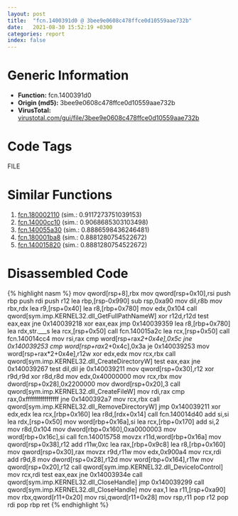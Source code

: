 ```yaml
---
layout: post
title:  "fcn.1400391d0 @ 3bee9e0608c478ffce0d10559aae732b"
date:   2021-08-30 15:52:19 +0300
categories: report
index: false
---
```


# Generic Information
- **Function:** fcn.1400391d0
- **Origin (md5):** 3bee9e0608c478ffce0d10559aae732b
- **VirusTotal:** [virustotal.com/gui/file/3bee9e0608c478ffce0d10559aae732b][virustotal_ref]

# Code Tags
<span class="tag" id="FILE">FILE</span>


# Similar Functions

1. [fcn.180002110][similar_1_ref] (sim.: 0.9117273751039153)
2. [fcn.14000cc10][similar_2_ref] (sim.: 0.9068685303103498)
3. [fcn.140055a30][similar_3_ref] (sim.: 0.8886598436246481)
4. [fcn.180001ba8][similar_4_ref] (sim.: 0.8881280754522672)
5. [fcn.140015820][similar_5_ref] (sim.: 0.8881280754522672)


# Disassembled Code

{% highlight nasm %}
mov qword[rsp+8],rbx
mov qword[rsp+0x10],rsi
push rbp
push rdi
push r12
lea rbp,[rsp-0x990]
sub rsp,0xa90
mov dil,r8b
mov rbx,rdx
lea r9,[rsp+0x40]
lea r8,[rbp+0x780]
mov edx,0x104
call qword[sym.imp.KERNEL32.dll_GetFullPathNameW]
xor r12d,r12d
test eax,eax
jne 0x140039218
xor eax,eax
jmp 0x140039359
lea r8,[rbp+0x780]
lea rdx,str.___s
lea rcx,[rsp+0x50]
call fcn.140015a2c
lea rcx,[rsp+0x50]
call fcn.140014cc4
mov rsi,rax
cmp word[rsp+rax*2+0x4e],0x5c
jne 0x140039253
cmp word[rsp+rax*2+0x4c],0x3a
je 0x140039253
mov word[rsp+rax*2+0x4e],r12w
xor edx,edx
mov rcx,rbx
call qword[sym.imp.KERNEL32.dll_CreateDirectoryW]
test eax,eax
jne 0x140039267
test dil,dil
je 0x140039211
mov qword[rsp+0x30],r12
xor r9d,r9d
xor r8d,r8d
mov edx,0x40000000
mov rcx,rbx
mov dword[rsp+0x28],0x2200000
mov dword[rsp+0x20],3
call qword[sym.imp.KERNEL32.dll_CreateFileW]
mov rdi,rax
cmp rax,0xffffffffffffffff
jne 0x1400392a7
mov rcx,rbx
call qword[sym.imp.KERNEL32.dll_RemoveDirectoryW]
jmp 0x140039211
xor edx,edx
lea rcx,[rbp+0x160]
lea r8d,[rdx+0x14]
call fcn.140014d40
add si,si
lea rdx,[rsp+0x50]
mov word[rbp+0x16a],si
lea rcx,[rbp+0x170]
add si,2
mov r8d,0x104
mov dword[rbp+0x160],0xa0000003
mov word[rbp+0x16c],si
call fcn.140015758
movzx r11d,word[rbp+0x16a]
mov qword[rsp+0x38],r12
add r11w,0xc
lea rax,[rbp+0x9c8]
lea r8,[rbp+0x160]
mov qword[rsp+0x30],rax
movzx r9d,r11w
mov edx,0x900a4
mov rcx,rdi
add r9d,8
mov dword[rsp+0x28],r12d
mov word[rbp+0x164],r11w
mov qword[rsp+0x20],r12
call qword[sym.imp.KERNEL32.dll_DeviceIoControl]
mov rcx,rdi
test eax,eax
jne 0x14003934e
call qword[sym.imp.KERNEL32.dll_CloseHandle]
jmp 0x140039299
call qword[sym.imp.KERNEL32.dll_CloseHandle]
mov eax,1
lea r11,[rsp+0xa90]
mov rbx,qword[r11+0x20]
mov rsi,qword[r11+0x28]
mov rsp,r11
pop r12
pop rdi
pop rbp
ret
{% endhighlight %}


[similar_1_ref]: /report/fcn.180002110@7dc44f7522d53d03c7b1f4335f6d2a15
[similar_2_ref]: /report/fcn.14000cc10@c4af5ec7826361dc5a22db79be296638
[similar_3_ref]: /report/fcn.140055a30@3bee9e0608c478ffce0d10559aae732b
[similar_4_ref]: /report/fcn.180001ba8@7dc44f7522d53d03c7b1f4335f6d2a15
[similar_5_ref]: /report/fcn.140015820@c5b958b285b208bffd52d8455e15d93a
[virustotal_ref]: https://www.virustotal.com/gui/file/3bee9e0608c478ffce0d10559aae732b